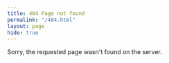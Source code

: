```yaml
---
title: 404 Page not found
permalink: "/404.html"
layout: page
hide: true
---
```


Sorry, the requested page wasn't found on the server.
